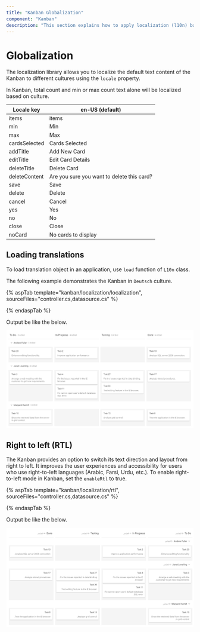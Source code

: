 ```yaml
---
title: "Kanban Globalization"
component: "Kanban"
description: "This section explains how to apply localization (l10n) based on culture file and right-to-left (RTL) in Kanban board."
---
```


# Globalization

The localization library allows you to localize the default text content of the Kanban to different cultures using the `locale` property.

In Kanban, total count and min or max count text alone will be localized based on culture.

| Locale key | en-US (default)  |
|------|------|
| items |  items |
| min |  Min |
| max |  Max |
| cardsSelected | Cards Selected |
| addTitle | Add New Card |
| editTitle | Edit Card Details |
| deleteTitle | Delete Card |
| deleteContent | Are you sure you want to delete this card? |
| save | Save |
| delete | Delete |
| cancel | Cancel |
| yes | Yes |
| no | No |
| close | Close |
| noCard | No cards to display |

## Loading translations

To load translation object in an application, use `load` function of `L10n` class.

The following example demonstrates the Kanban in `Deutsch` culture.

{% aspTab template="kanban/localization/localization", sourceFiles="controller.cs,datasource.cs" %}

{% endaspTab %}

Output be like the below.

![kanban](./images/localization.PNG)

## Right to left (RTL)

The Kanban provides an option to switch its text direction and layout from right to left. It improves the user experiences and accessibility for users who use right-to-left languages (Arabic, Farsi, Urdu, etc.). To enable right-to-left mode in Kanban, set the `enableRtl` to true.

{% aspTab template="kanban/localization/rtl", sourceFiles="controller.cs,datasource.cs" %}

{% endaspTab %}

Output be like the below.

![kanban](./images/rtl.PNG)